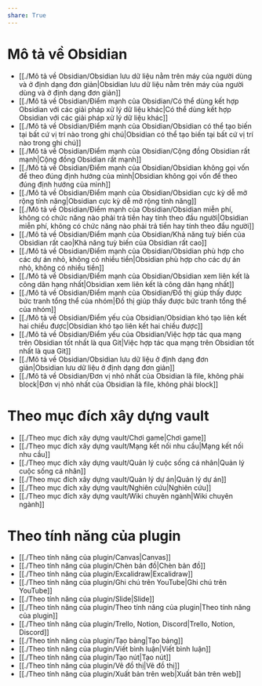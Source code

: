 ```yaml
---  
share: True  
---  
```

# Mô tả về Obsidian  
- [[./Mô tả về Obsidian/Obsidian lưu dữ liệu nằm trên máy của người dùng và ở định dạng đơn giản|Obsidian lưu dữ liệu nằm trên máy của người dùng và ở định dạng đơn giản]]  
- [[./Mô tả về Obsidian/Điểm mạnh của Obsidian/Có thể dùng kết hợp Obsidian với các giải pháp xử lý dữ liệu khác|Có thể dùng kết hợp Obsidian với các giải pháp xử lý dữ liệu khác]]  
- [[./Mô tả về Obsidian/Điểm mạnh của Obsidian/Obsidian có thể tạo biến tại bất cứ vị trí nào trong ghi chú|Obsidian có thể tạo biến tại bất cứ vị trí nào trong ghi chú]]  
- [[./Mô tả về Obsidian/Điểm mạnh của Obsidian/Cộng đồng Obsidian rất mạnh|Cộng đồng Obsidian rất mạnh]]  
- [[./Mô tả về Obsidian/Điểm mạnh của Obsidian/Obsidian không gọi vốn để theo đúng định hướng của mình|Obsidian không gọi vốn để theo đúng định hướng của mình]]  
- [[./Mô tả về Obsidian/Điểm mạnh của Obsidian/Obsidian cực kỳ dễ mở rộng tính năng|Obsidian cực kỳ dễ mở rộng tính năng]]  
- [[./Mô tả về Obsidian/Điểm mạnh của Obsidian/Obsidian miễn phí, không có chức năng nào phải trả tiền hay tính theo đầu người|Obsidian miễn phí, không có chức năng nào phải trả tiền hay tính theo đầu người]]  
- [[./Mô tả về Obsidian/Điểm mạnh của Obsidian/Khả năng tuỳ biến của Obsidian rất cao|Khả năng tuỳ biến của Obsidian rất cao]]  
- [[./Mô tả về Obsidian/Điểm mạnh của Obsidian/Obsidian phù hợp cho các dự án nhỏ, không có nhiều tiền|Obsidian phù hợp cho các dự án nhỏ, không có nhiều tiền]]  
- [[./Mô tả về Obsidian/Điểm mạnh của Obsidian/Obsidian xem liên kết là công dân hạng nhất|Obsidian xem liên kết là công dân hạng nhất]]  
- [[./Mô tả về Obsidian/Điểm mạnh của Obsidian/Đồ thị giúp thấy được bức tranh tổng thể của nhóm|Đồ thị giúp thấy được bức tranh tổng thể của nhóm]]  
- [[./Mô tả về Obsidian/Điểm yếu của Obsidian/Obsidian khó tạo liên kết hai chiều được|Obsidian khó tạo liên kết hai chiều được]]  
- [[./Mô tả về Obsidian/Điểm yếu của Obsidian/Việc hợp tác qua mạng trên Obsidian tốt nhất là qua Git|Việc hợp tác qua mạng trên Obsidian tốt nhất là qua Git]]  
- [[./Mô tả về Obsidian/Obsidian lưu dữ liệu ở định dạng đơn giản|Obsidian lưu dữ liệu ở định dạng đơn giản]]  
- [[./Mô tả về Obsidian/Đơn vị nhỏ nhất của Obsidian là file, không phải block|Đơn vị nhỏ nhất của Obsidian là file, không phải block]]  
  
  
# Theo mục đích xây dựng vault  
- [[./Theo mục đích xây dựng vault/Chơi game|Chơi game]]  
- [[./Theo mục đích xây dựng vault/Mạng kết nối nhu cầu|Mạng kết nối nhu cầu]]  
- [[./Theo mục đích xây dựng vault/Quản lý cuộc sống cá nhân|Quản lý cuộc sống cá nhân]]  
- [[./Theo mục đích xây dựng vault/Quản lý dự án|Quản lý dự án]]  
- [[./Theo mục đích xây dựng vault/Nghiên cứu|Nghiên cứu]]  
- [[./Theo mục đích xây dựng vault/Wiki chuyên ngành|Wiki chuyên ngành]]  
  
  
# Theo tính năng của plugin  
- [[./Theo tính năng của plugin/Canvas|Canvas]]  
- [[./Theo tính năng của plugin/Chèn bản đồ|Chèn bản đồ]]  
- [[./Theo tính năng của plugin/Excalidraw|Excalidraw]]  
- [[./Theo tính năng của plugin/Ghi chú trên YouTube|Ghi chú trên YouTube]]  
- [[./Theo tính năng của plugin/Slide|Slide]]  
- [[./Theo tính năng của plugin/Theo tính năng của plugin|Theo tính năng của plugin]]  
- [[./Theo tính năng của plugin/Trello, Notion, Discord|Trello, Notion, Discord]]  
- [[./Theo tính năng của plugin/Tạo bảng|Tạo bảng]]  
- [[./Theo tính năng của plugin/Viết bình luận|Viết bình luận]]  
- [[./Theo tính năng của plugin/Tạo nút|Tạo nút]]  
- [[./Theo tính năng của plugin/Vẽ đồ thị|Vẽ đồ thị]]  
- [[./Theo tính năng của plugin/Xuất bản trên web|Xuất bản trên web]]  
  
